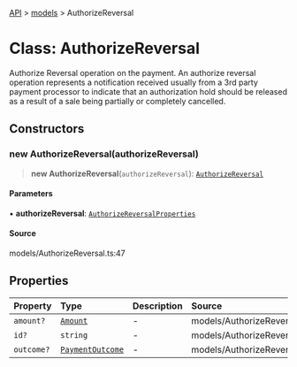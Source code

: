 [API](../../index.md) > [models](../index.md) > AuthorizeReversal

# Class: AuthorizeReversal

Authorize Reversal operation on the payment. An authorize reversal operation represents a notification received usually from a 3rd party payment processor to indicate that an authorization hold should be released as a result of a sale being partially or completely cancelled.

## Constructors

### new AuthorizeReversal(authorizeReversal)

> **new AuthorizeReversal**(`authorizeReversal`): [`AuthorizeReversal`](AuthorizeReversal.md)

#### Parameters

▪ **authorizeReversal**: [`AuthorizeReversalProperties`](../interfaces/AuthorizeReversalProperties.md)

#### Source

models/AuthorizeReversal.ts:47

## Properties

| Property | Type | Description | Source |
| :------ | :------ | :------ | :------ |
| `amount?` | [`Amount`](Amount.md) | - | models/AuthorizeReversal.ts:40 |
| `id?` | `string` | - | models/AuthorizeReversal.ts:35 |
| `outcome?` | [`PaymentOutcome`](PaymentOutcome.md) | - | models/AuthorizeReversal.ts:45 |
